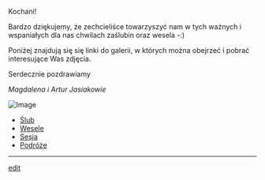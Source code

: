 Kochani! 



Bardzo dziękujemy, że zechcieliśce towarzyszyć nam w tych ważnych i wspaniałych dla nas chwilach zaślubin oraz wesela -:)

Poniżej znajdują się się linki do galerii, w których można obejrzeć i pobrać interesujące Was zdjęcia.

Serdecznie pozdrawiamy

_Magdalena i Artur Jasiakowie_



![Image](http://dagat.eu/download/am.jpeg)

- [Ślub](https://drive.google.com/open?id=1A7qJXR4QJ5WgJVGvRVZniE17thpjf7mQ)
- [Wesele](https://drive.google.com/open?id=1g6qSUsJuhxXFeKoEZbDNp-Zj450il6Nl)
- [Sesja](https://drive.google.com/drive/folders/1nfKb-L8qjdTAyC2UObY1_2t33K1KosBL?usp=sharing)
- [Podróże](https://drive.google.com/open?id=1wkPPJFeZubGbY1i-YJYPffLfj5ABVPga)

___

[edit](https://github.com/jasiakowie/galeria/edit/master/index.md) 
